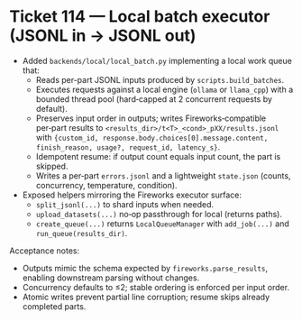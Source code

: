 # Ticket 114 — Local batch executor (JSONL in → JSONL out)

- Added `backends/local/local_batch.py` implementing a local work queue that:
  - Reads per-part JSONL inputs produced by `scripts.build_batches`.
  - Executes requests against a local engine (`ollama` or `llama_cpp`) with a bounded thread pool (hard‑capped at 2 concurrent requests by default).
  - Preserves input order in outputs; writes Fireworks‑compatible per‑part results to `<results_dir>/t<T>_<cond>_pXX/results.jsonl` with `{custom_id, response.body.choices[0].message.content, finish_reason, usage?, request_id, latency_s}`.
  - Idempotent resume: if output count equals input count, the part is skipped.
  - Writes a per‑part `errors.jsonl` and a lightweight `state.json` (counts, concurrency, temperature, condition).
- Exposed helpers mirroring the Fireworks executor surface:
  - `split_jsonl(...)` to shard inputs when needed.
  - `upload_datasets(...)` no‑op passthrough for local (returns paths).
  - `create_queue(...)` returns `LocalQueueManager` with `add_job(...)` and `run_queue(results_dir)`.

Acceptance notes:
- Outputs mimic the schema expected by `fireworks.parse_results`, enabling downstream parsing without changes.
- Concurrency defaults to ≤2; stable ordering is enforced per input order.
- Atomic writes prevent partial line corruption; resume skips already completed parts.
